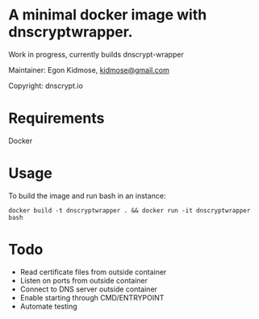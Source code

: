 # A minimal docker image with dnscryptwrapper.

Work in progress, currently builds dnscrypt-wrapper

Maintainer: Egon Kidmose, kidmose@gmail.com

Copyright: dnscrypt.io

# Requirements

Docker

# Usage

To build the image and run bash in an instance:

    docker build -t dnscryptwrapper . && docker run -it dnscryptwrapper bash

# Todo

 * Read certificate files from outside container
 * Listen on ports from outside container
 * Connect to DNS server outside container
 * Enable starting through CMD/ENTRYPOINT
 * Automate testing